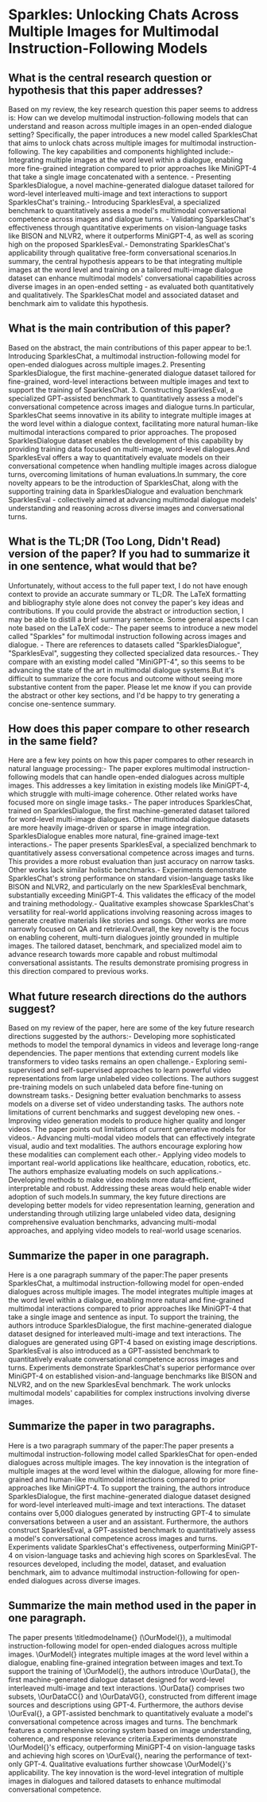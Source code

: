 # Sparkles: Unlocking Chats Across Multiple Images for Multimodal   Instruction-Following Models

## What is the central research question or hypothesis that this paper addresses?

Based on my review, the key research question this paper seems to address is: How can we develop multimodal instruction-following models that can understand and reason across multiple images in an open-ended dialogue setting? Specifically, the paper introduces a new model called SparklesChat that aims to unlock chats across multiple images for multimodal instruction-following. The key capabilities and components highlighted include:- Integrating multiple images at the word level within a dialogue, enabling more fine-grained integration compared to prior approaches like MiniGPT-4 that take a single image concatenated with a sentence. - Presenting SparklesDialogue, a novel machine-generated dialogue dataset tailored for word-level interleaved multi-image and text interactions to support SparklesChat's training.- Introducing SparklesEval, a specialized benchmark to quantitatively assess a model's multimodal conversational competence across images and dialogue turns. - Validating SparklesChat's effectiveness through quantitative experiments on vision-language tasks like BISON and NLVR2, where it outperforms MiniGPT-4, as well as scoring high on the proposed SparklesEval.- Demonstrating SparklesChat's applicability through qualitative free-form conversational scenarios.In summary, the central hypothesis appears to be that integrating multiple images at the word level and training on a tailored multi-image dialogue dataset can enhance multimodal models' conversational capabilities across diverse images in an open-ended setting - as evaluated both quantitatively and qualitatively. The SparklesChat model and associated dataset and benchmark aim to validate this hypothesis.


## What is the main contribution of this paper?

Based on the abstract, the main contributions of this paper appear to be:1. Introducing SparklesChat, a multimodal instruction-following model for open-ended dialogues across multiple images.2. Presenting SparklesDialogue, the first machine-generated dialogue dataset tailored for fine-grained, word-level interactions between multiple images and text to support the training of SparklesChat. 3. Constructing SparklesEval, a specialized GPT-assisted benchmark to quantitatively assess a model's conversational competence across images and dialogue turns.In particular, SparklesChat seems innovative in its ability to integrate multiple images at the word level within a dialogue context, facilitating more natural human-like multimodal interactions compared to prior approaches. The proposed SparklesDialogue dataset enables the development of this capability by providing training data focused on multi-image, word-level dialogues.And SparklesEval offers a way to quantitatively evaluate models on their conversational competence when handling multiple images across dialogue turns, overcoming limitations of human evaluations.In summary, the core novelty appears to be the introduction of SparklesChat, along with the supporting training data in SparklesDialogue and evaluation benchmark SparklesEval - collectively aimed at advancing multimodal dialogue models' understanding and reasoning across diverse images and conversational turns.


## What is the TL;DR (Too Long, Didn't Read) version of the paper? If you had to summarize it in one sentence, what would that be?

Unfortunately, without access to the full paper text, I do not have enough context to provide an accurate summary or TL;DR. The LaTeX formatting and bibliography style alone does not convey the paper's key ideas and contributions. If you could provide the abstract or introduction section, I may be able to distill a brief summary sentence. Some general aspects I can note based on the LaTeX code:- The paper seems to introduce a new model called "Sparkles" for multimodal instruction following across images and dialogue. - There are references to datasets called "SparklesDialogue", "SparklesEval", suggesting they collected specialized data resources.- They compare with an existing model called "MiniGPT-4", so this seems to be advancing the state of the art in multimodal dialogue systems.But it's difficult to summarize the core focus and outcome without seeing more substantive content from the paper. Please let me know if you can provide the abstract or other key sections, and I'd be happy to try generating a concise one-sentence summary.


## How does this paper compare to other research in the same field?

Here are a few key points on how this paper compares to other research in natural language processing:- The paper explores multimodal instruction-following models that can handle open-ended dialogues across multiple images. This addresses a key limitation in existing models like MiniGPT-4, which struggle with multi-image coherence. Other related works have focused more on single image tasks.- The paper introduces SparklesChat, trained on SparklesDialogue, the first machine-generated dataset tailored for word-level multi-image dialogues. Other multimodal dialogue datasets are more heavily image-driven or sparse in image integration. SparklesDialogue enables more natural, fine-grained image-text interactions.- The paper presents SparklesEval, a specialized benchmark to quantitatively assess conversational competence across images and turns. This provides a more robust evaluation than just accuracy on narrow tasks. Other works lack similar holistic benchmarks.- Experiments demonstrate SparklesChat's strong performance on standard vision-language tasks like BISON and NLVR2, and particularly on the new SparklesEval benchmark, substantially exceeding MiniGPT-4. This validates the efficacy of the model and training methodology.- Qualitative examples showcase SparklesChat's versatility for real-world applications involving reasoning across images to generate creative materials like stories and songs. Other works are more narrowly focused on QA and retrieval.Overall, the key novelty is the focus on enabling coherent, multi-turn dialogues jointly grounded in multiple images. The tailored dataset, benchmark, and specialized model aim to advance research towards more capable and robust multimodal conversational assistants. The results demonstrate promising progress in this direction compared to previous works.


## What future research directions do the authors suggest?

Based on my review of the paper, here are some of the key future research directions suggested by the authors:- Developing more sophisticated methods to model the temporal dynamics in videos and leverage long-range dependencies. The paper mentions that extending current models like transformers to video tasks remains an open challenge.- Exploring semi-supervised and self-supervised approaches to learn powerful video representations from large unlabeled video collections. The authors suggest pre-training models on such unlabeled data before fine-tuning on downstream tasks.- Designing better evaluation benchmarks to assess models on a diverse set of video understanding tasks. The authors note limitations of current benchmarks and suggest developing new ones. - Improving video generation models to produce higher quality and longer videos. The paper points out limitations of current generative models for videos.- Advancing multi-modal video models that can effectively integrate visual, audio and text modalities. The authors encourage exploring how these modalities can complement each other.- Applying video models to important real-world applications like healthcare, education, robotics, etc. The authors emphasize evaluating models on such applications.- Developing methods to make video models more data-efficient, interpretable and robust. Addressing these areas would help enable wider adoption of such models.In summary, the key future directions are developing better models for video representation learning, generation and understanding through utilizing large unlabeled video data, designing comprehensive evaluation benchmarks, advancing multi-modal approaches, and applying video models to real-world usage scenarios.


## Summarize the paper in one paragraph.

Here is a one paragraph summary of the paper:The paper presents SparklesChat, a multimodal instruction-following model for open-ended dialogues across multiple images. The model integrates multiple images at the word level within a dialogue, enabling more natural and fine-grained multimodal interactions compared to prior approaches like MiniGPT-4 that take a single image and sentence as input. To support the training, the authors introduce SparklesDialogue, the first machine-generated dialogue dataset designed for interleaved multi-image and text interactions. The dialogues are generated using GPT-4 based on existing image descriptions. SparklesEval is also introduced as a GPT-assisted benchmark to quantitatively evaluate conversational competence across images and turns. Experiments demonstrate SparklesChat's superior performance over MiniGPT-4 on established vision-and-language benchmarks like BISON and NLVR2, and on the new SparklesEval benchmark. The work unlocks multimodal models' capabilities for complex instructions involving diverse images.


## Summarize the paper in two paragraphs.

Here is a two paragraph summary of the paper:The paper presents a multimodal instruction-following model called SparklesChat for open-ended dialogues across multiple images. The key innovation is the integration of multiple images at the word level within the dialogue, allowing for more fine-grained and human-like multimodal interactions compared to prior approaches like MiniGPT-4. To support the training, the authors introduce SparklesDialogue, the first machine-generated dialogue dataset designed for word-level interleaved multi-image and text interactions. The dataset contains over 5,000 dialogues generated by instructing GPT-4 to simulate conversations between a user and an assistant. Furthermore, the authors construct SparklesEval, a GPT-assisted benchmark to quantitatively assess a model's conversational competence across images and turns. Experiments validate SparklesChat's effectiveness, outperforming MiniGPT-4 on vision-language tasks and achieving high scores on SparklesEval. The resources developed, including the model, dataset, and evaluation benchmark, aim to advance multimodal instruction-following for open-ended dialogues across diverse images.


## Summarize the main method used in the paper in one paragraph.

The paper presents \titledmodelname{} (\OurModel{}), a multimodal instruction-following model for open-ended dialogues across multiple images. \OurModel{} integrates multiple images at the word level within a dialogue, enabling fine-grained integration between images and text.To support the training of \OurModel{}, the authors introduce \OurData{}, the first machine-generated dialogue dataset designed for word-level interleaved multi-image and text interactions. \OurData{} comprises two subsets, \OurDataCC{} and \OurDataVG{}, constructed from different image sources and descriptions using GPT-4. Furthermore, the authors devise \OurEval{}, a GPT-assisted benchmark to quantitatively evaluate a model's conversational competence across images and turns. The benchmark features a comprehensive scoring system based on image understanding, coherence, and response relevance criteria.Experiments demonstrate \OurModel{}'s efficacy, outperforming MiniGPT-4 on vision-language tasks and achieving high scores on \OurEval{}, nearing the performance of text-only GPT-4. Qualitative evaluations further showcase \OurModel{}'s applicability. The key innovation is the word-level integration of multiple images in dialogues and tailored datasets to enhance multimodal conversational competence.
